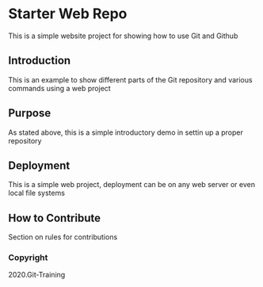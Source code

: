 
# Starter Web Repo

This is a simple website project for showing
how to use Git and Github

## Introduction

This is an example to show different parts
of the Git repository and various commands
using a web project

## Purpose

As stated above, this is a simple introductory 
demo in settin up a proper repository

## Deployment

This is a simple web project, deployment can 
be on any web server or even local file systems

## How to Contribute

Section on rules for contributions

### Copyright

2020.Git-Training
